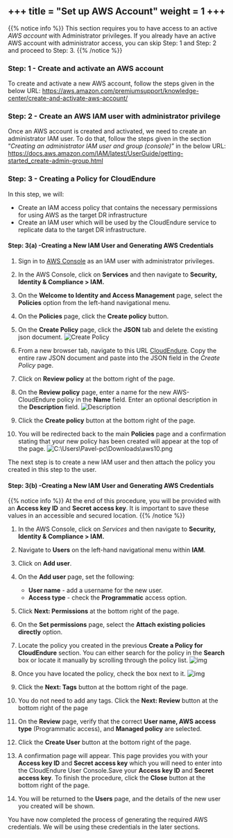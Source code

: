+++
title = "Set up AWS Account"
weight = 1
+++
----------------

{{% notice info %}}
This section requires you to have access to an active *AWS account* with Administrator privileges. If you already have an active AWS account with administrator access, you can skip Step: 1 and Step: 2 and proceed to Step: 3. 
{{% /notice %}}

### Step: 1 - Create and activate an AWS account

To create and activate a new AWS account, follow the steps given in the below URL:
https://aws.amazon.com/premiumsupport/knowledge-center/create-and-activate-aws-account/

### Step: 2 - Create an AWS IAM user with administrator privilege 
Once an AWS account is created and activated, we need to create an administrator IAM user. To do that, follow the steps given in the section “*Creating an administrator IAM user and group (console)*” in the below URL:
https://docs.aws.amazon.com/IAM/latest/UserGuide/getting-started_create-admin-group.html 

### Step: 3 - Creating a Policy for CloudEndure

In this step, we will:

* Create an IAM access policy that contains the necessary permissions for using AWS as the target DR infrastructure
* Create an IAM user which will be used by the CloudEndure service to replicate data to the target DR infrastructure.

#### Step: 3(a) -Creating a New IAM User and Generating AWS Credentials 


1. Sign in to [AWS Console](https://signin.aws.amazon.com/) as an IAM user with administrator privileges.

2. In the AWS Console, click on **Services** and then navigate to **Security, Identity & Compliance > IAM.**
 
3. On the **Welcome to Identity and Access Management** page, select the **Policies** option from the left-hand navigational menu.
  
4. On the **Policies** page, click the **Create policy** button.
  
5. On the **Create Policy** page, click the **JSON** tab and delete the existing json document.
   ![Create Policy](https://docs.cloudendure.com/Content/Resources/Images/CloudEndure%20-%20User%20Guide%20-Ch4%20Standalone%20-%20Draft1/Generating%20the%20Required%20AWS_4.png?classes=shadow,border)

6. From a new browser tab, navigate to this URL [CloudEndure](https://docs.cloudendure.com/Content/IAMPolicy.json). Copy the entire raw JSON document and paste into the JSON field in the *Create Policy* page.

7. Click on **Review policy** at the bottom right of the page.
  
8. On the **Review policy** page, enter a name for the new AWS-CloudEndure policy in the **Name** field. Enter an optional description in the **Description** field.
   ![Description](https://docs.cloudendure.com/Content/Resources/Images/Generating%20the%20Required%20AWS_8.png?classes=shadow,border)

9. Click the **Create policy** button at the bottom right of the page.

10. You will be redirected back to the main **Policies** page and a confirmation stating that your new policy has been created will appear at the top of the page.
    ![C:\Users\Pavel-pc\Downloads\aws10.png](https://docs.cloudendure.com/Content/Resources/Images/CloudEndure%20-%20User%20Guide%20-Ch4%20Standalone%20-%20Draft1/Generating%20the%20Required%20AWS_10.png?classes=shadow,border)

The next step is to create a new IAM user and then attach the policy you created in this step to the user.
#### Step: 3(b) -Creating a New IAM User and Generating AWS Credentials

{{% notice info %}}
At the end of this procedure, you will be provided with an **Access key ID** and **Secret access key**. It is important to save these values in an accessible and secured location.
{{% /notice %}}


1. In the AWS Console, click on *Services* and then navigate to **Security, Identity & Compliance > IAM.**
2. Navigate to **Users** on the left-hand navigational menu within **IAM**.
3. Click on **Add user**.
4. On the **Add user** page, set the following:

    - **User name** - add a username for the new user.
    - **Access type** - check the **Programmatic** access option.
    
5. Click **Next: Permissions** at the bottom right of the page.

6. On the **Set permissions** page, select the **Attach existing policies directly** option.

7. Locate the policy you created in the previous **Create a Policy for CloudEndure** section. You can either search for the policy in the **Search** box or locate it manually by scrolling through the policy list.
   ![img](https://docs.cloudendure.com/Content/Resources/Images/a3.png?classes=shadow,border)

8. Once you have located the policy, check the box next to it.
   ![img](https://docs.cloudendure.com/Content/Resources/Images/Generating%20the%20Required%20AWS_17%20(1).png?classes=shadow,border)

9. Click the **Next: Tags** button at the bottom right of the page.

10. You do not need to add any tags. Click the **Next: Review** button at the bottom right of the page

11. On the **Review** page, verify that the correct **User name, AWS access type** (Programmatic access), and **Managed policy** are selected.

12. Click the **Create User** button at the bottom right of the page.

13. A confirmation page will appear. This page provides you with your **Access key ID** and **Secret access key** which you will need to enter into the CloudEndure User Console.Save your **Access key ID** and **Secret access key**. To finish the procedure, click the **Close** button at the bottom right of the page.
    
14. You will be returned to the **Users** page, and the details of the new user you created will be shown.
  
You have now completed the process of generating the required AWS credentials. We will be using these credentials in the later sections. 